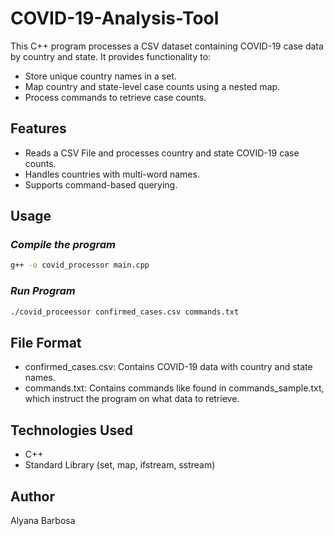 # COVID-19-Analysis-Tool
This C++ program processes a CSV dataset containing COVID-19 case data by country and state. It provides functionality to: 
- Store unique country names in a set.
- Map country and state-level case counts using a nested map.
- Process commands to retrieve case counts.
## Features
- Reads a CSV File and processes country and state COVID-19 case counts.
- Handles countries with multi-word names.
- Supports command-based querying.

## Usage
### ***Compile the program***
```sh
g++ -o covid_processor main.cpp
```
### ***Run Program***
```sh
./covid_proceessor confirmed_cases.csv commands.txt
```

## File Format
- confirmed_cases.csv: Contains COVID-19 data with country and state names.
- commands.txt: Contains commands like found in commands_sample.txt, which instruct the program on what data to retrieve.

## Technologies Used
- C++
- Standard Library (set, map, ifstream, sstream)

## Author 
Alyana Barbosa
